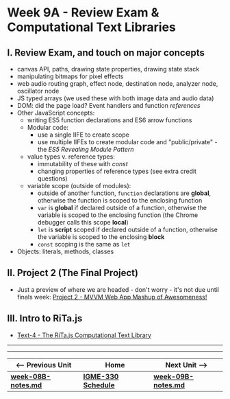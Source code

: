 # Week 9A - Review Exam & Computational Text Libraries

<a id="review"></a>
## I. Review Exam, and touch on major concepts
  - canvas API, paths, drawing state properties, drawing state stack
  - manipulating bitmaps for pixel effects
  - web audio routing graph, effect node, destination node, analyzer node, oscillator node
  - JS typed arrays (we used these with both image data and audio data)
  - DOM: did the page load? Event handlers and function *references*
  - Other JavaScript concepts:
    - writing ES5 function declarations and ES6 arrow functions
    - Modular code: 
      - use a single IIFE to create scope
      - use multiple IIFEs to create modular code and "public/private" - the *ES5 Revealing Module Pattern*
    - value types v. reference types:
      - immutability of these with *const*
      - changing properties of reference types (see extra credit questions)
    - variable scope (outside of modules):
      - outside of another function, `function` declarations are **global**, otherwise the function is scoped to the enclosing function
      - `var` is **global** if declared outside of a function, otherwise the variable is scoped to the enclosing function (the Chrome debugger calls this scope **local**)
      - `let` is **script** scoped if declared outside of a function, otherwise the variable is scoped to the enclosing **block**
      - `const` scoping is the same as `let`
  - Objects: literals, methods, classes
  
## II. Project 2 (The Final Project)

- Just a preview of where we are headed - don't worry - it's not due until finals week: [Project 2 - MVVM Web App Mashup of Awesomeness!](../projects/project-2.md)
  
## III. Intro to RiTa.js

- [Text-4 - The RiTa.js Computational Text Library](https://github.com/tonethar/IGME-330-Master/blob/master/notes/text-4.md)

<hr><hr>

| <-- Previous Unit | Home | Next Unit -->
| --- | --- | --- 
| [**week-08B-notes.md**](week-08B-notes.md)     |  [**IGME-330 Schedule**](../schedule.md) | [**week-09B-notes.md**](week-09B-notes.md)
